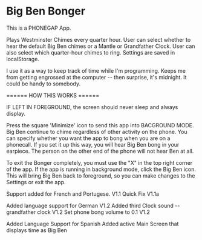 # Big Ben Bonger

This is a PHONEGAP App.

Plays Westminster Chimes every quarter hour. User can select whether to hear the default
Big Ben chimes or a Mantle  or Grandfather Clock.  User can also select which quarter-hour chimes
to ring. Settings are saved in localStorage.

I use it as a way to keep track of time while I'm programming.
Keeps me from getting engrossed at the computer -- then surprise, it's midnight.
It could be handy to somebody.

====== HOW THIS WORKS ======

IF LEFT IN FOREGROUND, the screen should never sleep and always display.
 
Press the square 'Minimize' icon to send this app into BACGROUND MODE.
Big Ben continue to chime regardless of other activity on the phone.
You can specify whether you want the app to bong when you are on a 
phonecall. If you set it up this way, you will hear Big Ben bong in
your earpiece. The person on the other end of the phone will not hear
Ben at all.

To exit the Bonger completely, you must use the "X" in the top right corner 
of the app. If the app is running in background mode, click the Big Ben icon. 
This will bring Big Ben back to foreground, so you can make changes to the
Settings or exit the app.

Support added for French and Portugese. V1.1
Quick Fix  V1.1a 

Added language support for German  V1.2
Added third Clock sound -- grandfather clock  V1.2
Set phone bong volume to 0.1   V1.2

Added Language Support for Spanish
Added active Main Screen that displays time as Big Ben
